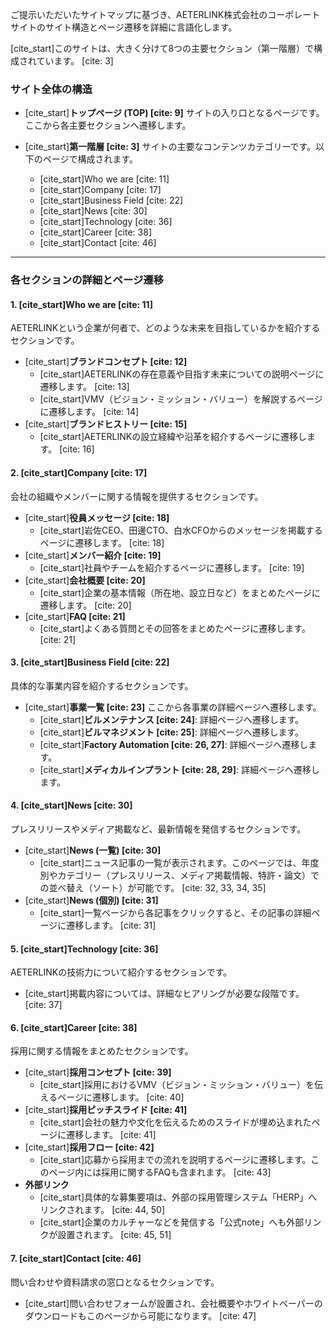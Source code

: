 ご提示いただいたサイトマップに基づき、AETERLINK株式会社のコーポレートサイトのサイト構造とページ遷移を詳細に言語化します。

[cite_start]このサイトは、大きく分けて8つの主要セクション（第一階層）で構成されています。 [cite: 3]

### **サイト全体の構造**

* [cite_start]**トップページ (TOP) [cite: 9]**
    サイトの入り口となるページです。ここから各主要セクションへ遷移します。

* [cite_start]**第一階層 [cite: 3]**
    サイトの主要なコンテンツカテゴリーです。以下のページで構成されます。
    * [cite_start]Who we are [cite: 11]
    * [cite_start]Company [cite: 17]
    * [cite_start]Business Field [cite: 22]
    * [cite_start]News [cite: 30]
    * [cite_start]Technology [cite: 36]
    * [cite_start]Career [cite: 38]
    * [cite_start]Contact [cite: 46]

---

### **各セクションの詳細とページ遷移**

#### **1. [cite_start]Who we are [cite: 11]**
AETERLINKという企業が何者で、どのような未来を目指しているかを紹介するセクションです。

* [cite_start]**ブランドコンセプト [cite: 12]**
    * [cite_start]AETERLINKの存在意義や目指す未来についての説明ページに遷移します。 [cite: 13]
    * [cite_start]VMV（ビジョン・ミッション・バリュー）を解説するページに遷移します。 [cite: 14]
* [cite_start]**ブランドヒストリー [cite: 15]**
    * [cite_start]AETERLINKの設立経緯や沿革を紹介するページに遷移します。 [cite: 16]

#### **2. [cite_start]Company [cite: 17]**
会社の組織やメンバーに関する情報を提供するセクションです。

* [cite_start]**役員メッセージ [cite: 18]**
    * [cite_start]岩佐CEO、田邊CTO、白水CFOからのメッセージを掲載するページに遷移します。 [cite: 18]
* [cite_start]**メンバー紹介 [cite: 19]**
    * [cite_start]社員やチームを紹介するページに遷移します。 [cite: 19]
* [cite_start]**会社概要 [cite: 20]**
    * [cite_start]企業の基本情報（所在地、設立日など）をまとめたページに遷移します。 [cite: 20]
* [cite_start]**FAQ [cite: 21]**
    * [cite_start]よくある質問とその回答をまとめたページに遷移します。 [cite: 21]

#### **3. [cite_start]Business Field [cite: 22]**
具体的な事業内容を紹介するセクションです。

* [cite_start]**事業一覧 [cite: 23]**
    ここから各事業の詳細ページへ遷移します。
    * [cite_start]**ビルメンテナンス [cite: 24]**: 詳細ページへ遷移します。
    * [cite_start]**ビルマネジメント [cite: 25]**: 詳細ページへ遷移します。
    * [cite_start]**Factory Automation [cite: 26, 27]**: 詳細ページへ遷移します。
    * [cite_start]**メディカルインプラント [cite: 28, 29]**: 詳細ページへ遷移します。

#### **4. [cite_start]News [cite: 30]**
プレスリリースやメディア掲載など、最新情報を発信するセクションです。

* [cite_start]**News (一覧) [cite: 30]**
    * [cite_start]ニュース記事の一覧が表示されます。このページでは、年度別やカテゴリー（プレスリリース、メディア掲載情報、特許・論文）での並べ替え（ソート）が可能です。 [cite: 32, 33, 34, 35]
* [cite_start]**News (個別) [cite: 31]**
    * [cite_start]一覧ページから各記事をクリックすると、その記事の詳細ページに遷移します。 [cite: 31]

#### **5. [cite_start]Technology [cite: 36]**
AETERLINKの技術力について紹介するセクションです。
* [cite_start]掲載内容については、詳細なヒアリングが必要な段階です。 [cite: 37]

#### **6. [cite_start]Career [cite: 38]**
採用に関する情報をまとめたセクションです。

* [cite_start]**採用コンセプト [cite: 39]**
    * [cite_start]採用におけるVMV（ビジョン・ミッション・バリュー）を伝えるページに遷移します。 [cite: 40]
* [cite_start]**採用ピッチスライド [cite: 41]**
    * [cite_start]会社の魅力や文化を伝えるためのスライドが埋め込まれたページに遷移します。 [cite: 41]
* [cite_start]**採用フロー [cite: 42]**
    * [cite_start]応募から採用までの流れを説明するページに遷移します。このページ内には採用に関するFAQも含まれます。 [cite: 43]
* **外部リンク**
    * [cite_start]具体的な募集要項は、外部の採用管理システム「HERP」へリンクされます。 [cite: 44, 50]
    * [cite_start]企業のカルチャーなどを発信する「公式note」へも外部リンクが設置されます。 [cite: 45, 51]

#### **7. [cite_start]Contact [cite: 46]**
問い合わせや資料請求の窓口となるセクションです。
* [cite_start]問い合わせフォームが設置され、会社概要やホワイトペーパーのダウンロードもこのページから可能になります。 [cite: 47]